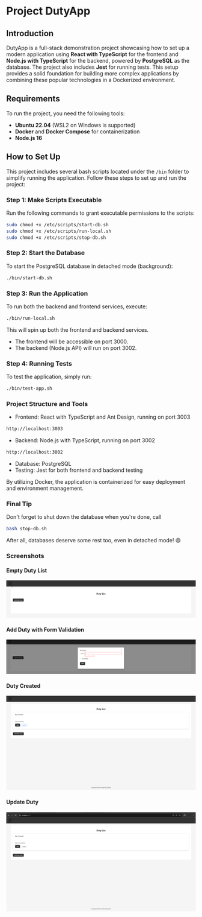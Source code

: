 # Project DutyApp

## Introduction

DutyApp is a full-stack demonstration project showcasing how to set up a modern application using **React with TypeScript** for the frontend and **Node.js with TypeScript** for the backend, powered by **PostgreSQL** as the database. The project also includes **Jest** for running tests. This setup provides a solid foundation for building more complex applications by combining these popular technologies in a Dockerized environment.

## Requirements

To run the project, you need the following tools:

- **Ubuntu 22.04** (WSL2 on Windows is supported)
- **Docker** and **Docker Compose** for containerization
- **Node.js 16**

## How to Set Up

This project includes several bash scripts located under the `/bin` folder to simplify running the application. Follow these steps to set up and run the project:

### Step 1: Make Scripts Executable

Run the following commands to grant executable permissions to the scripts:

```bash
sudo chmod +x /etc/scripts/start-db.sh
sudo chmod +x /etc/scripts/run-local.sh
sudo chmod +x /etc/scripts/stop-db.sh
```

### Step 2: Start the Database

To start the PostgreSQL database in detached mode (background):

```bash
./bin/start-db.sh
```

### Step 3: Run the Application

To run both the backend and frontend services, execute:

```bash
./bin/run-local.sh
```

This will spin up both the frontend and backend services.

- The frontend will be accessible on port 3000.
- The backend (Node.js API) will run on port 3002.

### Step 4: Running Tests

To test the application, simply run:

```bash
./bin/test-app.sh
```

### Project Structure and Tools
- Frontend: React with TypeScript and Ant Design, running on port 3003

```bash
http://localhost:3003
```

- Backend: Node.js with TypeScript, running on port 3002

```bash
http://localhost:3002
```

- Database: PostgreSQL
- Testing: Jest for both frontend and backend testing

By utilizing Docker, the application is containerized for easy deployment and environment management.

### Final Tip

Don't forget to shut down the database when you're done, call

```bash
bash stop-db.sh
```

After all, databases deserve some rest too, even in detached mode! 😄


### Screenshots

#### Empty Duty List

![alt text](/etc/documentation/image.png)

#### Add Duty with Form Validation

![alt text](/etc/documentation/image-1.png)

#### Duty Created

![alt text](/etc/documentation/image-2.png)

#### Update Duty

![alt text](/etc/documentation/image-4.png)